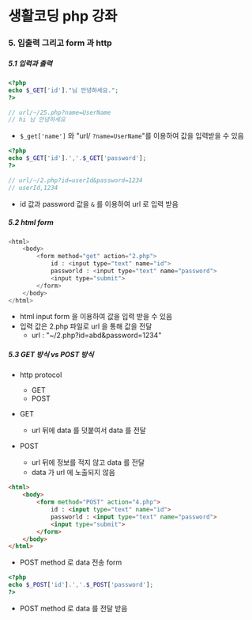# 생활코딩 php 강좌

### 5. 입출력 그리고 form 과 http

##### 5.1 입력과 출력

```php
<?php
echo $_GET['id']."님 안녕하세요.";
?>
  
// url/~/25.php?name=UserName
// hi 님 안녕하세요
```

* `$_get['name']` 와 "url/ `?name=UserName`"를 이용하여 값을 입력받을 수 있음



```php
<?php
echo $_GET['id'].','.$_GET['password'];
?>
  
// url/~/2.php?id=userId&password=1234
// userId,1234
```

* id 값과 password 값을 `&` 를 이용하여 url 로  입력 받음



##### 5.2 html form

```php
<html>
    <body>
        <form method="get" action="2.php">
            id : <input type="text" name="id">
            passworld : <input type="text" name="password">
            <input type="submit">
        </form>
    </body>
</html>
```

* html input form 을 이용하여 값을 입력 받을 수 있음
* 입력 값은 2.php 파일로 url 을 통해 값을 전달
  * url : "~/2.php?id=abd&password=1234" 



##### 5.3 GET 방식 vs POST 방식

* http protocol
  * GET
  * POST

* GET
  * url 뒤에 data 를 덧붙여서 data 를 전달
* POST
  * url 뒤에 정보를 적지 않고 data 를 전달
  * data 가 url 에 노출되지 않음



```html
<html>
    <body>
        <form method="POST" action="4.php">
            id : <input type="text" name="id">
            passworld : <input type="text" name="password">
            <input type="submit">
        </form>
    </body>
</html>
```

* POST method 로 data 전송 form

```php
<?php
echo $_POST['id'].','.$_POST['password'];
?>
```

* POST method 로 data 를 전달 받음



